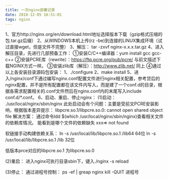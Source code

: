 ```yaml
---
title: 一次nginx部署记录
date: 2018-12-05 16:51:01
tags: nginx
---
```


1、官方http://nginx.org/en/download.html地址选择版本下载（gzip格式压缩的包.tar.gz后缀）
2、从WINDOWS本机上传(rz -be)到连接的LINUX集成环境（试过直接wget，但是文件不完整）
3、解压： tar -zxvf nginx-x.x.x.tar.gz
4、进入解压目录，先进行几部预备工作：
①安装C/C++编译器：yum install gcc gcc-c++
②安装PCRE库（rewrite）：https://ftp.pcre.org/pub/pcre/ 与前文描述下载NGINX方式一样。
③安装zlib库（解压）：http://www.zlib.net/ 同上
④通过以上各安装目录源码包安装：  1、./configure 2、make install
5、进入/nginx/conf下通过编写nginx.conf配置文件进行nginx相关配置，参考贷后的nginx配置，并不是所有配置都在该文件内写入，而是建了一个conf.d的目录，根据各需求配置相关的.conf文件然后在nginx.conf内的末尾写入include conf.d/*.conf。
6、启动、重启、停止nginx：
(1)启动：
./usr/local/nginx/sbin/nginx
此处启动会有个问题：主要是受前文PCRE安装影响，根据版本差异提示：
libpcre.so.1/libpcre.so.0: cannot open shared object file
解决方案：
通过命令ldd $(which /usr/local/nginx/sbin/nginx)查看相关文件的依赖库情况。
能看到是哪个文件的依赖缺失 xxx=> not found

软链接手动构建依赖关系：
ln -s /usr/local/lib/libpcre.so.1 /lib64  64位
ln -s /usr/local/lib/libpcre.so.1 /lib  32位

低版本prce对应的libpcre.so.1 为libpcre.so.0

(2)重启：
进入nginx可执行目录sbin下，键入./nginx -s reload

(3)停止：
通过进程号控制：
ps -ef | greap nginx
kill -QUIT 进程号